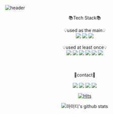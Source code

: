 ![header](https://capsule-render.vercel.app/api?type=waving&color=ff7f00&text=Welcome&fontColor=ffffff&alignment-baseline="middle"&fontAlign=50&fontAlignY=28&height=200&desc=Hanyeol-Kim%20GitHub%20Profile&descAlign=50&descAlignY=50&)
<div align="center">
  📚Tech Stack📚<br/><br/>
  💡used as the main💡<br/>
  <img src="https://img.shields.io/badge/Java-007396?style=flat-square&logo=Java&logoColor=white"/>
  <img src="https://img.shields.io/badge/androidstudio-3DDC84?style=flat-square&logo=android&logoColor=white"/>
  <img src="https://img.shields.io/badge/Flutter-02569B?style=flat-square&logo=flutter&logoColor=white"/><br/><br/>
  💡used at least once💡<br/>
<img src="https://img.shields.io/badge/c-A8B9CC?style=flat-square&logo=c&logoColor=white"/>
<img src="https://img.shields.io/badge/html5-E34F26?style=flat-square&logo=html5&logoColor=white"/>
<img src="https://img.shields.io/badge/mysql-4479A1?style=flat-square&logo=mysql&logoColor=white"/>
<img src="https://img.shields.io/badge/css3-1572B6?style=flat-square&logo=css3&logoColor=white"/>
<img src="https://img.shields.io/badge/javascript-F7DF1E?style=flat-square&logo=javascript&logoColor=white"/>
<img src="https://img.shields.io/badge/python-3776AB?style=flat-square&logo=python&logoColor=white"/>
</div>

<div align="center">
  <br/><br/><br/>🚀contact🚀<br/><br/>
<a href="https://www.instagram.com/loeynamik/" target="_blank"><img src="https://img.shields.io/badge/instagram-black?style=flat-square&logo=Instagram&logoColor=white"/></a>
<a href="https://dawning-record.tistory.com/" target="_blank"><img src="https://img.shields.io/badge/tistory-black?style=flat-square&logo=tistory&logoColor=white"/></a>
<img src="https://img.shields.io/badge/khy000426@naver.com-black?style=flat-square&logo=gmail&logoColor=white"/></a>
<a href="https://www.youtube.com/channel/UCp-Mi6hFwEHXDk-uKT9uZjw" target="_blank"><img src="https://img.shields.io/badge/youtube-FF0000?style=flat-square&logo=youtube&logoColor=white"/></a>

[![Hits](https://hits.seeyoufarm.com/api/count/incr/badge.svg?url=https%3A%2F%2Fgithub.com%2FKimhanyeol&count_bg=%2379C83D&title_bg=%23555555&icon=github.svg&icon_color=%23E7E7E7&title=hits&edge_flat=false)](https://hits.seeyoufarm.com)
</div>


<div align="center">
  
![아이디's github stats](https://github-readme-stats.vercel.app/api?username=Kimhanyeol&show_icons=true&theme=flag-india)

</div>
